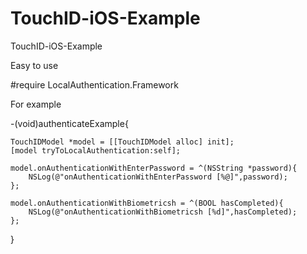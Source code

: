 # TouchID-iOS-Example
TouchID-iOS-Example

Easy to use

#require
LocalAuthentication.Framework

For example

-(void)authenticateExample{
    
    TouchIDModel *model = [[TouchIDModel alloc] init];
    [model tryToLocalAuthentication:self];
    
    model.onAuthenticationWithEnterPassword = ^(NSString *password){
        NSLog(@"onAuthenticationWithEnterPassword [%@]",password);
    };
    
    model.onAuthenticationWithBiometricsh = ^(BOOL hasCompleted){
        NSLog(@"onAuthenticationWithBiometricsh [%d]",hasCompleted);
    };
    
}

